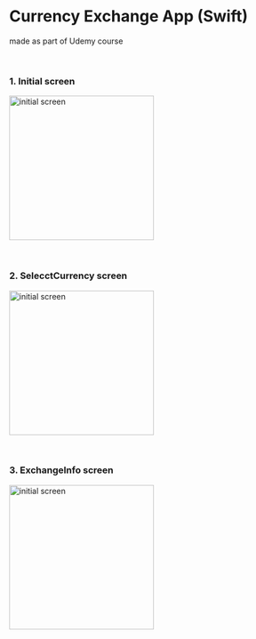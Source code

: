 # Currency Exchange App (Swift)

made as part of Udemy course

</br>

### 1. Initial screen

<p><img width="260" alt="initial screen" src="https://github.com/hyohwa/LOTRconverter17App/assets/95540355/34ba9fdf-06c7-46c8-8b23-c59098861b4a"></p>

</br>

### 2. SelecctCurrency screen

<p><img width="260" alt="initial screen" src="https://github.com/hyohwa/LOTRconverter17App/assets/95540355/4feca3f7-84bd-40ba-9fa2-8d3f8dd2c50f"></p>

</br>

### 3. ExchangeInfo screen

<p><img width="260" alt="initial screen" src="https://github.com/hyohwa/LOTRconverter17App/assets/95540355/d4c2def2-6adc-4d6a-a6bd-286693463942"></p>
